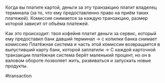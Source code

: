 
Когда вы платите картой, деньги за эту транзакцию платит владелец терминала (за то, что ему предоставленно право на приём таких платежей). Комиссия снимается за каждую транзакцию, размер которой зависит от объёма платежей.

Как это происходит: твоя кофейня платит деньги за сервис, который ему предоставил банк давший терминал → c копилки банка снимает комиссию Платёжная система и часть этой комиссии возвращается в выпустивший карту банк, которой заплатили → С каждой карточной транзакции платёжная система берёт маленький процент, но он в валовом обороте позволяет жить, развиваться и запускать новые продукты.

#transaction 
